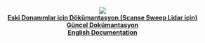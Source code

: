 <p align="center">
  <img src="images/racecar_.jpg" /> <br>
  <b><a href="Dökümantasyon_sweep.md">Eski Donanımlar için Dökümantasyon (Scanse Sweep Lidar için)</a></b><br>
  <b><a href="latest_doc.md">Güncel Dokümantasyon</a></b><br>
  <b><a href="Documentation.md">English Documentation</a></b>
</p>

